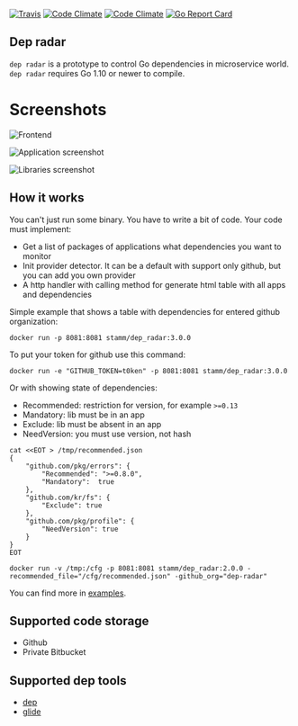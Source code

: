 [![Travis](https://img.shields.io/travis/stamm/dep_radar.svg?style=flat-square)](https://travis-ci.org/stamm/dep_radar)
[![Code Climate](https://img.shields.io/codeclimate/github/stamm/dep_radar.svg?style=flat-square)](https://codeclimate.com/github/stamm/dep_radar)
[![Code Climate](https://img.shields.io/codeclimate/coverage/github/stamm/dep_radar.svg?style=flat-square)](https://codeclimate.com/github/stamm/dep_radar/coverage)
[![Go Report Card](https://goreportcard.com/badge/github.com/stamm/dep_radar)](https://goreportcard.com/report/github.com/stamm/dep_radar)

## Dep radar
`dep radar` is a prototype to control Go dependencies in microservice world.
`dep radar` requires Go 1.10 or newer to compile.

# Screenshots
![Frontend](https://github.com/stamm/dep_radar/raw/master/docs/3.0.png)

![Application screenshot](https://github.com/stamm/dep_radar/raw/master/docs/apps.png)

![Libraries screenshot](https://github.com/stamm/dep_radar/raw/master/docs/libs.png)

## How it works
You can't just run some binary. You have to write a bit of code.
Your code must implement:
* Get a list of packages of applications what dependencies you want to monitor
* Init provider detector. It can be a default with support only github, but you can add you own provider
* A http handler with calling method for generate html table with all apps and dependencies

Simple example that shows a table with dependencies for entered github organization:

`docker run -p 8081:8081 stamm/dep_radar:3.0.0`

To put your token for github use this command:

`docker run -e "GITHUB_TOKEN=t0ken" -p 8081:8081 stamm/dep_radar:3.0.0`


Or with showing state of dependencies:

* Recommended: restriction for version, for example `>=0.13`
* Mandatory: lib must be in an app
* Exclude: lib must be absent in an app
* NeedVersion: you must use version, not hash


```
cat <<EOT > /tmp/recommended.json
{
	"github.com/pkg/errors": {
		"Recommended": ">=0.8.0",
		"Mandatory":  true
	},
	"github.com/kr/fs": {
		"Exclude": true
	},
	"github.com/pkg/profile": {
		"NeedVersion": true
	}
}
EOT
```

`docker run -v /tmp:/cfg -p 8081:8081 stamm/dep_radar:2.0.0 -recommended_file="/cfg/recommended.json" -github_org="dep-radar"`


You can find more in [examples](examples/).



## Supported code storage
* Github
* Private Bitbucket

## Supported dep tools
* [dep](https://github.com/golang/dep)
* [glide](https://github.com/Masterminds/glide)
